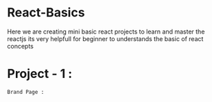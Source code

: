 # React-Basics
Here we are creating mini basic react projects to learn and master the reactjs its very helpfull for beginner to understands the basic of react concepts

# Project - 1 :
    Brand Page :

